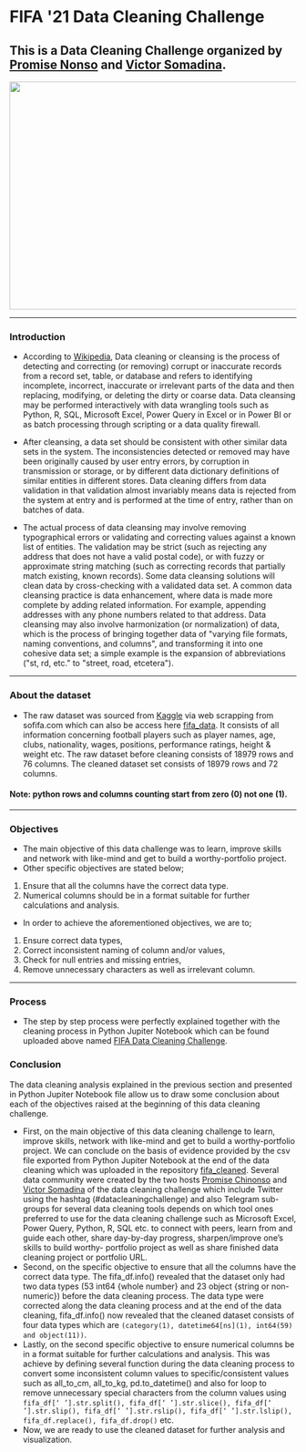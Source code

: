 # FIFA '21 Data Cleaning Challenge
## This is a Data Cleaning Challenge organized by [Promise Nonso](https://twitter.com/PromiseNonso_) and [Victor Somadina](https://twitter.com/vicSomadina).



<div align="center">
  <img src="https://github.com/toheebolamilekn/fifa21_data_cleaning_challenge/blob/main/fifa21_logo.jpg" width="1000" height="400"/>
</div>

---
### Introduction
- According to [Wikipedia](https://en.wikipedia.org/wiki/Data_cleansing), Data cleaning or cleansing is the process of detecting and correcting (or removing) corrupt or inaccurate records from a record set, table, or database and refers to identifying incomplete, incorrect, inaccurate or irrelevant parts of the data and then replacing, modifying, or deleting the dirty or coarse data. Data cleansing may be performed interactively with data wrangling tools such as Python, R, SQL, Microsoft Excel, Power Query in Excel or in Power BI or as batch processing through scripting or a data quality firewall.

- After cleansing, a data set should be consistent with other similar data sets in the system. The inconsistencies detected or removed may have been originally caused by user entry errors, by corruption in transmission or storage, or by different data dictionary definitions of similar entities in different stores. Data cleaning differs from data validation in that validation almost invariably means data is rejected from the system at entry and is performed at the time of entry, rather than on batches of data.

- The actual process of data cleansing may involve removing typographical errors or validating and correcting values against a known list of entities. The validation may be strict (such as rejecting any address that does not have a valid postal code), or with fuzzy or approximate string matching (such as correcting records that partially match existing, known records). Some data cleansing solutions will clean data by cross-checking with a validated data set. A common data cleansing practice is data enhancement, where data is made more complete by adding related information. For example, appending addresses with any phone numbers related to that address. Data cleansing may also involve harmonization (or normalization) of data, which is the process of bringing together data of "varying file formats, naming conventions, and columns", and transforming it into one cohesive data set; a simple example is the expansion of abbreviations ("st, rd, etc." to "street, road, etcetera").
---
### About the dataset
- The raw dataset was sourced from [Kaggle](https://www.kaggle.com/datasets/yagunnersya/fifa-21-messy-raw-dataset-for-cleaning-exploring/code) via web scrapping from sofifa.com which can also be access here [fifa_data](https://github.com/Sumerbrander/Data-Cleaning-Challenge/blob/main/fifa_data.csv). It consists of all information concerning football players such as player names, age, clubs, nationality, wages, positions, performance ratings, height & weight etc. The raw dataset before cleaning consists of 18979 rows and 76 columns. The cleaned dataset set consists of 18979 rows and 72 columns.
#### Note: python rows and columns counting start from zero (0) not one (1).
---
### Objectives
- The main objective of this data challenge was to learn, improve skills and network with like-mind and get to build a worthy-portfolio project. 
- Other specific objectives are stated below;
 1. Ensure that all the columns have the correct data type.
 2. Numerical columns should be in a format suitable for further calculations and analysis.
- In order to achieve the aforementioned objectives, we are to;
 1. Ensure correct data types, 
 2. Correct inconsistent naming of column and/or values,
 3. Check for null entries and missing entries, 
 4. Remove unnecessary characters as well as irrelevant column.
---
### Process
- The step by step process were perfectly explained together with the cleaning process in Python Jupiter Notebook which can be found uploaded above named [FIFA  Data Cleaning Challenge](https://github.com/Sumerbrander/Data-Cleaning-Challenge/blob/main/FIFA%20Data%20Cleaning%20Challenge.ipynb).

### Conclusion
The data cleaning analysis explained in the previous section and presented in Python Jupiter Notebook file allow us to draw some conclusion about each of the objectives raised at the beginning of this data cleaning challenge.
- First, on the main objective of this data cleaning challenge to learn, improve skills, network with like-mind and get to build a worthy-portfolio project. We can conclude on the basis of evidence provided by the csv file exported from Python Jupiter Notebook at the end of the data cleaning which was uploaded in the repository [fifa_cleaned](https://github.com/toheebolamilekn/fifa21_data_cleaning_challenge/blob/main/fifa21_cleaned_data.csv). Several data community were created by the two hosts [Promise Chinonso](https://twitter.com/PromiseNonso_) and [Victor Somadina](https://twitter.com/vicSomadina) of the data cleaning challenge which include Twitter using the hashtag (#datacleaningchallenge) and also Telegram sub-groups for several data cleaning tools depends on which tool ones preferred to use for the data cleaning challenge such as Microsoft Excel, Power Query, Python, R, SQL etc. to connect with peers, learn from and guide each other, share day-by-day progress, sharpen/improve one’s skills to build worthy- portfolio project as well as share finished data cleaning project or portfolio URL.
- Second, on the specific objective to ensure that all the columns have the correct data type. The fifa_df.info() revealed that the dataset only had two data types (53 int64 {whole number} and 23 object {string or non-numeric}) before the data cleaning process. The data type were corrected along the data cleaning process and at the end of the data cleaning, fifa_df.info() now revealed that the cleaned dataset consists of four data types which are `(category(1), datetime64[ns](1), int64(59) and object(11))`.
- Lastly, on the second specific objective to ensure numerical columns be in a format suitable for further calculations and analysis. This was achieve by defining several function during the data cleaning process to convert some inconsistent column values to specific/consistent values such as all_to_cm, all_to_kg, pd.to_datetime() and also for loop to remove unnecessary special characters from the column values using `fifa_df[‘ ’].str.split(), fifa_df[‘ ’].str.slice(), fifa_df[‘ ’].str.slip(), fifa_df[‘ ’].str.rslip(), fifa_df[‘ ’].str.lslip(), fifa_df.replace(), fifa_df.drop()` etc.
- Now, we are ready to use the cleaned dataset for further analysis and visualization.

